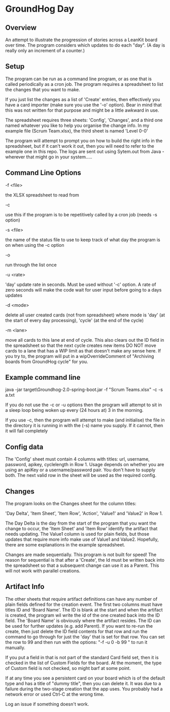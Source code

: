 GroundHog Day
=============

## Overview
An attempt to illustrate the progression of stories across a LeanKit board over time. The program 
considers which updates to do each "day". (A day is really only an increment of a counter.)

## Setup

The program can be run as a command line program, or as one that is called periodically as a cron job. 
The program requires a spreadsheet to list the changes that you want to make.

If you just list the changes as a list of 'Create' entries, then effectively you have a card importer
(make sure you use the '-o' option). Bear in mind that this was not written for that purpose and 
might be a little awkward in use.

The spreadsheet requires three sheets: 'Config', 'Changes', and a third one named whatever you like 
to help you organise the change info. In my example file (Scrum Team.xlsx), the third sheet is named 
'Level 0-0'

The program will attempt to prompt you on how to build the right info in the spreadsheet, but if 
it can't work it out, then you will need to refer to the example one in this repo. The logs are 
sent out using Sytem.out from Java - wherever that might go in your system.....

## Command Line Options

-f \<file\>     

the XLSX spreadsheet to read from

-c            

use this if the program is to be repetitively called by a cron job (needs -s option)

-s \<file\>     

the name of the status file to use to keep track of what day the program is on when using the -c option

-o           

run through the list once

-u \<rate\>           

'day' update rate in seconds. Must be used without '-c' option. A rate of zero seconds will 
              make the code wait for user input before going to a days updates

-d \<mode\>    

delete all user created cards (not from spreadsheet) where mode is 'day' (at the start
              of every day processing), 'cycle' (at the end of the cycle)

-m \<lane\>     

move all cards to this lane at end of cycle. This also clears out the ID field in
              the spreadsheet so that the next cycle creates new items
              DO NOT move cards to a lane that has a WIP limit as that doesn't make any sense here.
              If you try to, the program will put in a wipOverrideComment of
              "Archiving boards from GroundHog cycle" for you.


## Example command line
java -jar target\Groundhog-2.0-spring-boot.jar -f "Scrum Teams.xlsx" -c -s a.txt

If you do not use the -c or -u options then the program will attempt to sit in a sleep loop being 
woken up every (24 hours at) 3 in the morning.

If you use -c, then the program will attempt to make (and initialise) the file in the directory it 
is running in with the (-s) name you supply. If it cannot, then it will fail completely

## Config data

The 'Config' sheet must contain  4 columns with titles: url, username, password, apikey, cyclelength 
in Row 1. Usage depends on whether you are using an apiKey or a username/password pair. You don't 
have to supply both. The next valid row in the sheet will be used as the required config.

## Changes

The program looks on the Changes sheet for the column titles: 
  
'Day Delta', 'Item Sheet', 'Item Row', 'Action', 'Value1' and 'Value2' in Row 1.
  
The Day Delta is the day from the start of the program that you want the change to occur, the 
'Item Sheet' and 'Item Row' identify the artifact that needs updating. The Value1 column is used 
for plain fields, but those updates that require more info make use of Value1 and Value2. Hopefully, 
there are some explanations in the example spreadsheet.
  
Changes are made sequentially. This program is not built for speed! The reason for sequential is 
that after a 'Create', the Id must be written back into the spreadsheet so that a subsequent change
can use it as a Parent. This will not work with parallel creations.

## Artifact Info

The other sheets that require artifact definitions can have any number of plain fields defined
for the creation event. The first two columns must have titles ID and 'Board Name'. The ID 
is blank at the start and when the artifact is created, the program wil write the id of the one
created back into the ID field. The 'Board Name' is obviously where the artifact resides. The ID 
can be used for further updates (e.g. add Parent). If you want to re-run the create, then just 
delete the ID field contents for that row and run the command to go through for just the 'day'
that is set for that row. You can set the row to 99 and then run with the options:
  "-f <filename> -u 0 -b 99 " to run it manually.

If you put a field in that is not part of the standard Card field set, then it is checked in the 
list of Custom Fields for the board. At the moment, the type of Custom field is not checked, so 
might barf at some point. 

If at any time you see a persistent card on your board which is of the default type and has a title of 
"dummy title", then you can delete it. It was due to a failure during the two-stage creation that the
app uses. You probably had a network error or used Ctrl-C at the wrong time.
  
Log an issue if something doesn't work.


